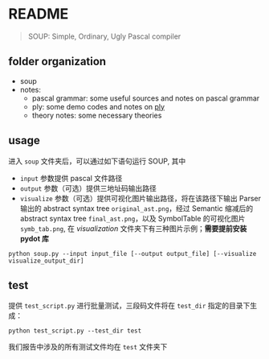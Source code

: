 # README

> SOUP: Simple, Ordinary, Ugly Pascal compiler

## folder organization

- soup
- notes:
	- pascal grammar: some useful sources and notes on pascal grammar
	- ply: some demo codes and notes on [ply](http://www.dabeaz.com/ply/ply.html)
	- theory notes: some necessary theories

## usage

进入 `soup` 文件夹后，可以通过如下语句运行 SOUP, 其中

- `input` 参数提供 pascal 文件路径
- `output` 参数（可选）提供三地址码输出路径
- `visualize` 参数（可选）提供可视化图片输出路径，将在该路径下输出 Parser 输出的 abstract syntax tree `original_ast.png`，经过 Semantic 缩减后的 abstract syntax tree `final_ast.png`，以及 SymbolTable 的可视化图片 `symb_tab.png`, 在 *visualization* 文件夹下有三种图片示例；**需要提前安装 pydot 库**

```
python soup.py --input input_file [--output output_file] [--visualize visualize_output_dir]
```

## test

提供 `test_script.py` 进行批量测试，三段码文件将在 `test_dir` 指定的目录下生成：

```
python test_script.py --test_dir test
```

我们报告中涉及的所有测试文件均在 `test` 文件夹下
